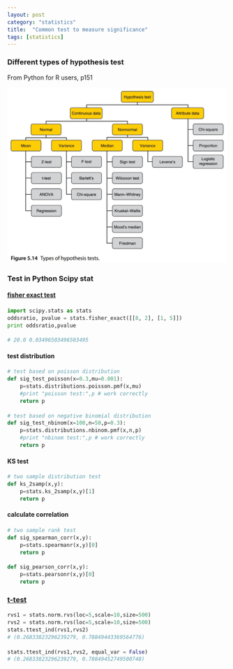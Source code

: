 ```yaml
---
layout: post
category: "statistics"
title:  "Common test to measure significance"
tags: [statistics]
---
```


### Different types of hypothesis test

From Python for R users, p151

![img](/assets/types_of_hypothesis_test.jpeg)

### Test in Python Scipy stat

#### [fisher exact test](https://docs.scipy.org/doc/scipy/reference/generated/scipy.stats.fisher_exact.html)

```python
import scipy.stats as stats
oddsratio, pvalue = stats.fisher_exact([[8, 2], [1, 5]])
print oddsratio,pvalue

# 20.0 0.03496503496503495
```

#### test distribution

```python
# test based on poisson distribution
def sig_test_poisson(x=0.3,mu=0.001):
    p=stats.distributions.poisson.pmf(x,mu)
    #print "poisson test:",p # work correctly
    return p

# test based on negative binomial distribution
def sig_test_nbinom(x=100,n=50,p=0.3):
    p=stats.distributions.nbinom.pmf(x,n,p)
    #print "nbinom test:",p # work correctly
    return p

```

#### KS test

```python
# two sample distribution test
def ks_2samp(x,y):
    p=stats.ks_2samp(x,y)[1]
    return p
```

#### calculate correlation

```python
# two sample rank test
def sig_spearman_corr(x,y):
    p=stats.spearmanr(x,y)[0]
    return p

def sig_pearson_corr(x,y):
    p=stats.pearsonr(x,y)[0]
    return p
```

### [t-test](https://docs.scipy.org/doc/scipy/reference/generated/scipy.stats.ttest_ind.html)

```python
rvs1 = stats.norm.rvs(loc=5,scale=10,size=500)
rvs2 = stats.norm.rvs(loc=5,scale=10,size=500)
stats.ttest_ind(rvs1,rvs2)
# (0.26833823296239279, 0.78849443369564776)

stats.ttest_ind(rvs1,rvs2, equal_var = False)
# (0.26833823296239279, 0.78849452749500748)
```